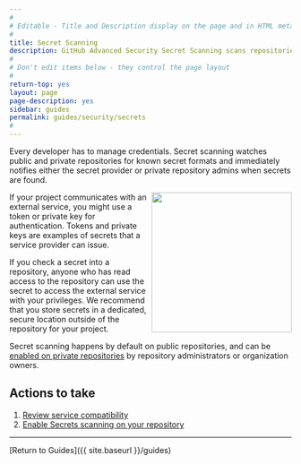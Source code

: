 ```yaml
---
#
# Editable - Title and Description display on the page and in HTML meta tags
#
title: Secret Scanning
description: GitHub Advanced Security Secret Scanning scans repositories for known secret formats to prevent fraudulent use of credentials that were committed accidentally.
#
# Don't edit items below - they control the page layout
#
return-top: yes
layout: page
page-description: yes
sidebar: guides
permalink: guides/security/secrets
#
---
```


Every developer has to manage credentials. Secret scanning watches public and private repositories for known secret formats and immediately notifies either the secret provider or private repository admins when secrets are found.

<img src="https://octodex.github.com/images/hubot.jpg" align="right" height="250px">

If your project communicates with an external service, you might use a token or private key for authentication. Tokens and private keys are examples of secrets that a service provider can issue.

If you check a secret into a repository, anyone who has read access to the repository can use the secret to access the external service with your privileges. We recommend that you store secrets in a dedicated, secure location outside of the repository for your project.

Secret scanning happens by default on public repositories, and can be [enabled on private repositories](https://docs.github.com/en/github/administering-a-repository/configuring-secret-scanning-for-private-repositories) by repository administrators or organization owners.

## Actions to take

1. [Review service compatibility](https://docs.github.com/en/github/administering-a-repository/about-secret-scanning)
1. [Enable Secrets scanning on your repository](https://docs.github.com/en/github/administering-a-repository/configuring-secret-scanning-for-private-repositories#enabling-secret-scanning-for-private-repositories)

---

[Return to Guides]({{ site.baseurl }}/guides)
